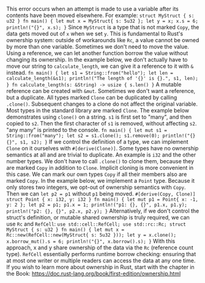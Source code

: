 This error occurs when an attempt is made to use a variable after its contents have been moved elsewhere. For example: ``` struct MyStruct { s: u32 } fn main() {
    let mut x = MyStruct{ s: 5u32 };
    let y = x;
    x.s = 6;
    println!("{}", x.s);
}
``` Since `MyStruct` is a type that is not marked `Copy`, the data gets moved out of `x` when we set `y`. This is fundamental to Rust's ownership system: outside of workarounds like `Rc`, a value 
cannot be owned by more than one variable. Sometimes we don't need to move the value. Using a reference, we can let another function borrow the value without changing its ownership. In the example 
below, we don't actually have to move our string to `calculate_length`, we can give it a reference to it with `&` instead. ``` fn main() {
    let s1 = String::from("hello");
    let len = calculate_length(&s1);
    println!("The length of '{}' is {}.", s1, len);
}
fn calculate_length(s: &String) -> usize {
    s.len()
}
``` A mutable reference can be created with `&mut`. Sometimes we don't want a reference, but a duplicate. All types marked `Clone` can be duplicated by calling `.clone()`. Subsequent changes to a 
clone do not affect the original variable. Most types in the standard library are marked `Clone`. The example below demonstrates using `clone()` on a string. `s1` is first set to "many", and then 
copied to `s2`. Then the first character of `s1` is removed, without affecting `s2`. "any many" is printed to the console. ``` fn main() {
    let mut s1 = String::from("many");
    let s2 = s1.clone();
    s1.remove(0);
    println!("{} {}", s1, s2);
}
``` If we control the definition of a type, we can implement `Clone` on it ourselves with `#[derive(Clone)]`. Some types have no ownership semantics at all and are trivial to duplicate. An example 
is `i32` and the other number types. We don't have to call `.clone()` to clone them, because they are marked `Copy` in addition to `Clone`.  Implicit cloning is more convenient in this case. We 
can mark our own types `Copy` if all their members also are marked `Copy`. In the example below, we implement a `Point` type. Because it only stores two integers, we opt-out of ownership semantics 
with `Copy`. Then we can `let p2 = p1` without `p1` being moved. ```
#[derive(Copy, Clone)]
struct Point { x: i32, y: i32 } fn main() {
    let mut p1 = Point{ x: -1, y: 2 };
    let p2 = p1;
    p1.x = 1;
    println!("p1: {}, {}", p1.x, p1.y);
    println!("p2: {}, {}", p2.x, p2.y);
}
``` Alternatively, if we don't control the struct's definition, or mutable shared ownership is truly required, we can use `Rc` and `RefCell`: ``` use std::cell::RefCell; use std::rc::Rc; struct 
MyStruct { s: u32 } fn main() {
    let mut x = Rc::new(RefCell::new(MyStruct{ s: 5u32 }));
    let y = x.clone();
    x.borrow_mut().s = 6;
    println!("{}", x.borrow().s);
}
``` With this approach, x and y share ownership of the data via the `Rc` (reference count type). `RefCell` essentially performs runtime borrow checking: ensuring that at most one writer or 
multiple readers can access the data at any one time. If you wish to learn more about ownership in Rust, start with the chapter in the Book: 
https://doc.rust-lang.org/book/first-edition/ownership.html

